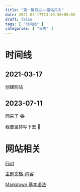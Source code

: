 ```yaml
---
title: "第一篇日志——建站日志"
date: 2021-03-17T13:49:56+08:00
draft: false
tags: [ "时间线" ]
categories: [ "日志" ]
---
```


# 时间线

## 2021-03-17

创建网站

## 2023-07-11

回来了 😂

我要坚持写下去 🫡

# 网站相关

[FixIt](https://fixit.lruihao.cn/zh-cn/)

[主题文档-内容](https://fixit.lruihao.cn/zh-cn/documentation/content-management/introduction/#front-matter)

[Markdown 基本语法](https://fixit.lruihao.cn/zh-cn/documentation/content-management/markdown-syntax/extended/)

